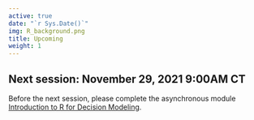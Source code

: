 ```yaml
---
active: true
date: "`r Sys.Date()`"
img: R_background.png
title: Upcoming
weight: 1
---
```


## Next session: November 29, 2021 9:00AM CT

Before the next session, please complete the asynchronous module [Introduction to R for Decision Modeling](https://decision-modeling-for-public-health-2021.netlify.app/days/day1/welcome/).







